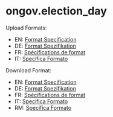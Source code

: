 # ongov.election_day

Upload Formats:
- EN: [Format Specification](format_en.md)
- DE: [Format Spezifikation](format_de.md)
- FR: [Spécifications de format](format_fr.md)
- IT: [Specifica Formato](format_election_it.md)

Download Format:
- EN: [Format Specification](open_data_en.md)
- DE: [Format Spezifikation](open_data_de.md)
- FR: [Spécifications de format](open_data_fr.md)
- IT: [Specifica Formato](open_data_election_it.md)
- RM: [Specifica Formato](open_data_election_rm.md)
